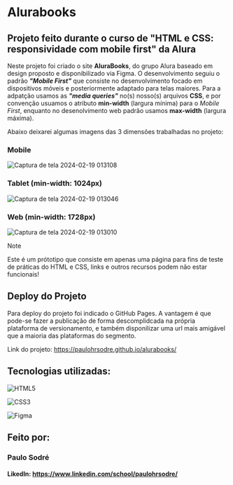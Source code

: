 # Alurabooks

## Projeto feito durante o curso de "HTML e CSS: responsividade com mobile first" da Alura
Neste projeto foi criado o site **AluraBooks**, do grupo Alura baseado em design proposto e disponibilizado via Figma. O desenvolvimento seguiu o padrão ***"Mobile First"*** que consiste no desenvolvimento focado em dispositivos móveis e posteriormente adaptado para telas maiores. Para a adpatção usamos as ***"media queries"*** no(s) nosso(s) arquivos **CSS**, e por convenção usuamos o atributo **min-width** (largura mínima) para o *Mobile First*, enquanto no desenolvimento web padrão usamos **max-width** (largura máxima).

Abaixo deixarei algumas imagens das 3 dimensões trabalhadas no projeto:
### Mobile
![Captura de tela 2024-02-19 013108](https://github.com/paulohrsodre/alurabooks/assets/31263324/b7bfc544-27c6-48bc-a240-258597ba2cb4)

### Tablet (min-width: 1024px)
![Captura de tela 2024-02-19 013046](https://github.com/paulohrsodre/alurabooks/assets/31263324/e5736103-e943-49a0-a025-6baa717ede4f)

### Web (min-width: 1728px)
![Captura de tela 2024-02-19 013010](https://github.com/paulohrsodre/alurabooks/assets/31263324/f2d28d99-0706-4ede-bee8-eb86c1862367)

> [!NOTE]
> 
> Este é um prótotipo que consiste em apenas uma página para fins de teste de práticas do HTML e CSS, links e outros recursos podem não estar funcionais!

## Deploy do Projeto
Para deploy do projeto foi indicado o GitHub Pages. A vantagem é que pode-se fazer a publicação de forma descomplidcada na própria plataforma de versionamento, e também disponilizar uma url mais amigável que a maioria das plataformas do segmento.

Link do projeto: https://paulohrsodre.github.io/alurabooks/

## Tecnologias utilizadas:

![HTML5](https://a11ybadges.com/badge?logo=html5)

![CSS3](https://a11ybadges.com/badge?logo=css3)

![Figma](https://a11ybadges.com/badge?logo=figma)



## Feito por:
### Paulo Sodré
#### LikedIn: https://www.linkedin.com/school/paulohrsodre/
